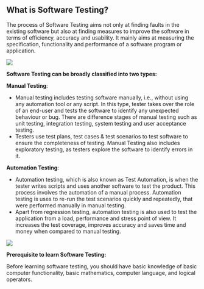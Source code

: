 ﻿## What is Software Testing? ##

The process of Software Testing aims not only at finding faults in the existing software but also at finding measures to improve the software in terms of efficiency, accuracy and usability. It mainly aims at measuring the specification, functionality and performance of a software program or application.

![](Aspose.Words.57975e90-435c-4be0-93f2-335289c59732.001.png)

**Software Testing can be broadly classified into two types:**

**Manual Testing**:

- Manual testing includes testing software manually, i.e., without using any automation tool or any script. In this type, tester takes over the role of an end-user and tests the software to identify any unexpected behaviour or bug. There are difference stages of manual testing such as unit testing, integration testing, system testing and user acceptance testing.
- Testers use test plans, test cases & test scenarios to test software to ensure the completeness of testing. Manual Testing also includes exploratory testing, as testers explore the software to identify errors in it.      

**Automation Testing**:

- Automation testing, which is also known as Test Automation, is when the tester writes scripts and uses another software to test the product. This process involves the automation of a manual process. Automation testing is uses to re-run the test scenarios quickly and repeatedly, that were performed manually in manual testing.
- Apart  from regression testing, automation testing is also used to test the application from a load, performance and stress point of view. It increases the test coverage, improves accuracy and saves time and money when compared to manual testing.

![](Aspose.Words.57975e90-435c-4be0-93f2-335289c59732.002.png)

**Prerequisite to learn Software Testing:**

Before learning software testing, you should have basic knowledge of basic computer functionality, basic mathematics, computer language, and logical operators.
